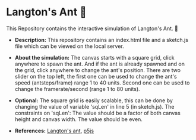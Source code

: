 # Langton's Ant 🐜
This Repository contains the interactive simulation of Langton's Ant. 🐜

- **Description:**
This repository contains an index.html file and a sketch.js file which can be viewed on the local server.

- **About the simulation:**
The canvas starts with a square grid, click anywhere to spawn the ant. And if the ant is already spawned and on the grid, click anywhere to change the ant's position.
There are two slider on the top left, the first one can be used to change the ant's speed (antsteps/frame) range 1 to 40 units. Second one can be used to change the framerate/second (range 1 to 80 units).

- **Optional:**
The square grid is easily scalable, this can be done by changing the value of variable 'sqLen' in line 5 (in sketch.js). The constraints on 'sqLen': The value should be a factor of both canvas height and canvas width. The value should be even.

- **References:** [Langton's ant](https://en.wikipedia.org/wiki/Langton%27s_ant "wikipedia"), 
[p5js](https://p5js.org/reference/ "p5js")
